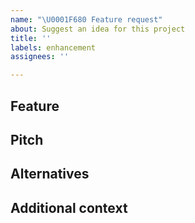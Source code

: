 ```yaml
---
name: "\U0001F680 Feature request"
about: Suggest an idea for this project
title: ''
labels: enhancement
assignees: ''

---
```


## Feature
<!-- A clear and concise description of what the requested feature. -->

## Pitch
<!-- A clear and concise description of what you want to happen. -->

## Alternatives
<!-- A clear and concise description of any alternative solutions or features you've considered. -->

## Additional context
<!-- Add any other context or screenshots about the feature request here. -->
